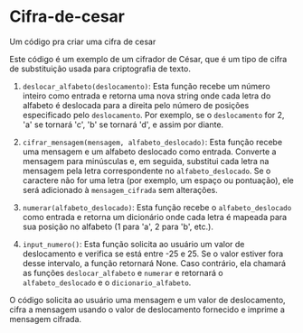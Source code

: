 # Cifra-de-cesar
 Um código pra criar uma cifra de cesar

Este código é um exemplo de um cifrador de César, que é um tipo de cifra de substituição usada para criptografia de texto.

1. `deslocar_alfabeto(deslocamento)`: Esta função recebe um número inteiro como entrada e retorna uma nova string onde cada letra do alfabeto é deslocada para a direita pelo número de posições especificado pelo `deslocamento`. Por exemplo, se o `deslocamento` for 2, 'a' se tornará 'c', 'b' se tornará 'd', e assim por diante.

2. `cifrar_mensagem(mensagem, alfabeto_deslocado)`: Esta função recebe uma mensagem e um alfabeto deslocado como entrada. Converte a mensagem para minúsculas e, em seguida, substitui cada letra na mensagem pela letra correspondente no `alfabeto_deslocado`. Se o caractere não for uma letra (por exemplo, um espaço ou pontuação), ele será adicionado à `mensagem_cifrada` sem alterações.

3. `numerar(alfabeto_deslocado)`: Esta função recebe o `alfabeto_deslocado` como entrada e retorna um dicionário onde cada letra é mapeada para sua posição no alfabeto (1 para 'a', 2 para 'b', etc.).

4. `input_numero()`: Esta função solicita ao usuário um valor de deslocamento e verifica se está entre -25 e 25. Se o valor estiver fora desse intervalo, a função retornará None. Caso contrário, ela chamará as funções `deslocar_alfabeto` e `numerar` e retornará o `alfabeto_deslocado` e o `dicionario_alfabeto`.

O código solicita ao usuário uma mensagem e um valor de deslocamento, cifra a mensagem usando o valor de deslocamento fornecido e imprime a mensagem cifrada.